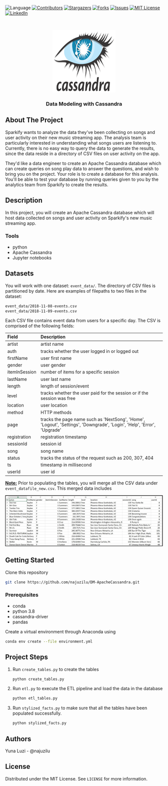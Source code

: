 ![Language](https://img.shields.io/badge/language-python--3.8-blue) [![Contributors][contributors-shield]][contributors-url] [![Stargazers][stars-shield]][stars-url] [![Forks][forks-shield]][forks-url] [![Issues][issues-shield]][issues-url] [![MIT License][license-shield]][license-url] [![LinkedIn][linkedin-shield]][linkedin-url]

<br />
<p align="center">
    <a href="https://github.com/najuzilu/DM-ApacheCassandra">
        <img src="./images/logo.png" alt="Logo" width="200" height="200">
    </a>
    <h3 align="center">Data Modeling with Cassandra</h3>
</p>

## About The Project

Sparkify wants to analyze the data they've been collecting on songs and user activity on their new music streaming app. The analysis team is particularly interested in understanding what songs users are listening to. Currently, there is no easy way to query the data to generate the results, since the data reside in a directory of CSV files on user activity on the app.

They'd like a data engineer to create an Apache Cassandra database which can create queries on song play data to answer the questions, and wish to bring you on the project. Your role is to create a database for this analysis. You'll be able to test your database by running queries given to you by the analytics team from Sparkify to create the results.

## Description

In this project, you will create an Apache Cassandra database which will host data collected on songs and user activity on Sparkify's new music streaming app.

### Tools

* python
* Apache Cassandra
* Jupyter notebooks

## Datasets

You will work with one dataset: `event_data/`. The directory of CSV files is partitioned by date. Here are examples of filepaths to two files in the dataset:

```
event_data/2018-11-08-events.csv
event_data/2018-11-09-events.csv
```

Each CSV file contains event data from users for a specific day. The CSV is comprised of the following fields:

| Field          |   Description              |
| :------------- | :------------------------- |
| artist        | artist name               |
| auth          | tracks whether the user logged in or logged out |
| firstName     |   user first name |
| gender |  user gender |
| itemInSession | number of items for a specific session |
| lastName | user last name |
| length | length of session/event |
| level | tracks whether the user paid for the session or if the session was free |
| location | user location |
| method | HTTP methods |
| page | tracks the page name such as 'NextSong', 'Home', 'Logout', 'Settings', 'Downgrade', 'Login', 'Help', 'Error', 'Upgrade' |
| registration | registration timestamp |
| sessionId | session id |
| song | song name |
| status | tracks the status of the request such as 200, 307, 404 |
| ts | timestamp in millisecond |
| userId | user id |

**[Note:](#)**
Prior to populating the tables, you will merge all the CSV data under `event_datafile_new.csv`. This merged data includes

![image_event_datafile_new](./images/image.jpeg)

<!-- ## ERD Model-->

<!-- ## Project Structure -->

## Getting Started

Clone this repository

```bash
git clone https://github.com/najuzilu/DM-ApacheCassandra.git
```

### Prerequisites

* conda
* python 3.8
* cassandra-driver
* pandas

Create a virtual environment through Anaconda using

```bash
conda env create --file environment.yml
```

## Project Steps

1. Run `create_tables.py` to create the tables
    ```bash
    python create_tables.py
    ```
2. Run `etl.py` to execute the ETL pipeline and load the data in the database
    ```bash
    python etl_tables.py
    ```
3. Run `stylized_facts.py` to make sure that all the tables have been populated successfully.
    ```bash
    python stylized_facts.py
    ```

## Authors

Yuna Luzi - @najuzilu

## License

Distributed under the MIT License. See `LICENSE` for more information.

<!-- Links --->

[contributors-shield]: https://img.shields.io/github/contributors/najuzilu/DM-ApacheCassandra.svg?style=flat-square
[contributors-url]: https://github.com/najuzilu/DM-ApacheCassandra/graphs/contributors
[forks-shield]: https://img.shields.io/github/forks/najuzilu/DM-ApacheCassandra.svg?style=flat-square
[forks-url]: https://github.com/najuzilu/DM-ApacheCassandra/network/members
[stars-shield]: https://img.shields.io/github/stars/najuzilu/DM-ApacheCassandra.svg?style=flat-square
[stars-url]: https://github.com/najuzilu/DM-ApacheCassandra/stargazers
[issues-shield]: https://img.shields.io/github/issues/najuzilu/DM-ApacheCassandra.svg?style=flat-square
[issues-url]: https://github.com/najuzilu/DM-ApacheCassandra/issues
[license-shield]: https://img.shields.io/badge/License-MIT-yellow.svg
[license-url]: https://github.com/najuzilu/DM-ApacheCassandra/blob/master/LICENSE
[linkedin-shield]: https://img.shields.io/badge/-LinkedIn-black.svg?style=flat-square&logo=linkedin&colorB=555
[linkedin-url]: https://www.linkedin.com/in/yuna-luzi/
